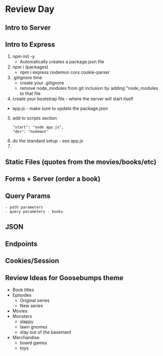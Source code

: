 # Review Day

## Intro to Server

## Intro to Express

1. npm init -y
   - Automatically creates a package.json file
2. npm i (packages)
   - npm i express nodemon cors cookie-parser
3. .gitignore time
   - create your .gitignore
   - remove node_modules from git inclusion by adding "node_modules to that file
4. create your bootstrap file - where the server will start itself

- app.js - make sure to update the package.json

5. add to scripts section
   ```
   "start": "node app.js",
   "dev": "nodemon"
   ```
6. do the standard setup - see app.js
7. 
## Static Files (quotes from the movies/books/etc)


## Forms + Server (order a book)

## Query Params

    - path parameters
    - query parameters - books

## JSON

## Endpoints

## Cookies/Session

## Review Ideas for Goosebumps theme

- Book titles
- Episodes
  - Original series
  - New series
- Movies
- Monsters
  - slappy
  - lawn gnomes
  - stay out of the basement
- Merchandise
  - board games
  - toys
